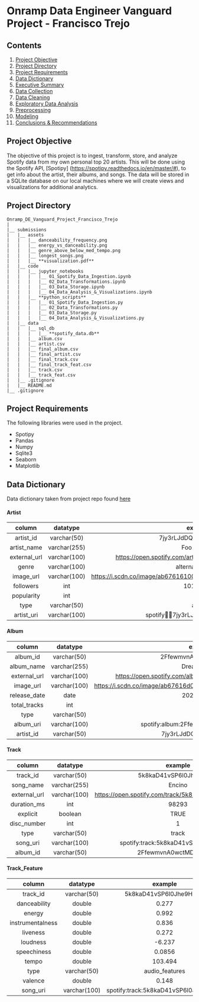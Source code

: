 # Onramp Data Engineer Vanguard Project - Francisco Trejo

## Contents

1. [Project Objective](#Project-Objective)
2. [Project Directory](#Project-Directory)
3. [Project Requirements](#Project-Requirements)
4. [Data Dictionary](#Data-Dictionary)
5. [Executive Summary](#Executive-Summary)
6. [Data Collection](#Data-Collection)
7. [Data Cleaning](#Data-Cleaning)
8. [Exploratory Data Analysis](#Exploratory-Data-Analysis)
9. [Preprocessing](#Preprocessing)
10. [Modeling](#Modeling)
11. [Conclusions & Recommendations](#Conclusions--Recommendations)

## Project Objective

The objective of this project is to ingest, transform, store, and analyze Spotify data from my own personal top 20 artists. This will be done using the Spotify API, [Spotipy] (https://spotipy.readthedocs.io/en/master/#), to get info about the artist, their albums, and songs. The data will be stored in a SQLite database on our local machines where we will create views and visualizations for additional analytics.


## Project Directory
```
Onramp_DE_Vanguard_Project_Francisco_Trejo
|
|__ submissions
|   |__ assets
|   |   |__ danceability_frequency.png
|   |   |__ energy_vs_danceability.png
|   |   |__ genre_above_below_med_tempo.png
|   |   |__ longest_songs.png
|   |   |__ **visualization.pdf**
|   |__ code
|   |   |__ jupyter_notebooks
|   |   |   |__ 01_Spotify_Data_Ingestion.ipynb
|   |   |   |__ 02_Data_Transformations.ipynb
|   |   |   |__ 03_Data_Storage.ipynb
|   |   |   |__ 04_Data_Analysis_&_Visualizations.ipynb
|   |   |__ **python_scripts**
|   |   |   |__ 01_Spotify_Data_Ingestion.py
|   |   |   |__ 02_Data_Transformations.py
|   |   |   |__ 03_Data_Storage.py
|   |   |   |__ 04_Data_Analysis_&_Visualizations.py
|   |__ data
|   |   |__ sql_db
|   |   |   |__ **spotify_data.db**
|   |   |__ album.csv
|   |   |__ artist.csv
|   |   |__ final_album.csv
|   |   |__ final_artist.csv
|   |   |__ final_track.csv
|   |   |__ final_track_feat.csv
|   |   |__ track.csv
|   |   |__ track_feat.csv
|   |__ .gitignore
|   |__ README.md
|__ .gitignore
```

## Project Requirements
The following libraries were used in the project.
- Spotipy
- Pandas
- Numpy
- Sqlite3
- Seaborn
- Matplotlib

## Data Dictionary

Data dictionary taken from project repo found [here](https://github.com/onramp-io/vanguard_de_project)
#### Artist

|    column    |   datatype   |                              example                             |
|:------------:|:------------:|:----------------------------------------------------------------:|
|   artist_id  |  varchar(50) |                      7jy3rLJdDQY21OgRLCZ9sD                      |
|  artist_name | varchar(255) |                           Foo Fighters                           |
| external_url | varchar(100) |      https://open.spotify.com/artist/7jy3rLJdDQY21OgRLCZ9sD      |
|     genre    | varchar(100) |                         alternative metal                        |
|   image_url  | varchar(100) | https://i.scdn.co/image/ab6761610000e5eb9a43b87b50cd3d03544bb3e5 |
|   followers  |      int     |                             10156976                             |
|  popularity  |      int     |                                77                                |
|     type     |  varchar(50) |                              artist                              |
|  artist_uri  | varchar(100) |               spotify:artist:7jy3rLJdDQY21OgRLCZ9sD              |

#### Album

|    column    |   datatype   |                              example                             |
|:------------:|:------------:|:----------------------------------------------------------------:|
|   album_id   |  varchar(50) |                      2FfewmvnA0wctMD64KjOxP                      |
|  album_name  | varchar(255) |                            Dream Widow                           |
| external_url | varchar(100) |       https://open.spotify.com/album/2FfewmvnA0wctMD64KjOxP      |
|   image_url  | varchar(100) | https://i.scdn.co/image/ab67616d0000b273a57abaeb967f055948170bd6 |
| release_date |     date     |                            2022-03-25                            |
| total_tracks |      int     |                                 8                                |
|     type     |  varchar(50) |                               album                              |
|   album_uri  | varchar(100) |               spotify:album:2FfewmvnA0wctMD64KjOxP               |
|   artist_id  |  varchar(50) |                      7jy3rLJdDQY21OgRLCZ9sD                      |

#### Track
|    column    |   datatype   |                        example                        |
|:------------:|:------------:|:-----------------------------------------------------:|
|   track_id   |  varchar(50) |                 5k8kaD41vSP6l0Jhe9HzmY                |
| song_name    | varchar(255) |                         Encino                        |
| external_url | varchar(100) | https://open.spotify.com/track/5k8kaD41vSP6l0Jhe9HzmY |
|  duration_ms |      int     |                         98293                         |
|   explicit   |    boolean   |                          TRUE                         |
|  disc_number |      int     |                           1                           |
|     type     |  varchar(50) |                         track                         |
|   song_uri   | varchar(100) |          spotify:track:5k8kaD41vSP6l0Jhe9HzmY         |
|   album_id   |  varchar(50) |                 2FfewmvnA0wctMD64KjOxP                |

#### Track_Feature
|      column      |   datatype   |                example               |
|:----------------:|:------------:|:------------------------------------:|
|     track_id     |  varchar(50) |        5k8kaD41vSP6l0Jhe9HzmY        |
|   danceability   |    double    |                 0.277                |
|      energy      |    double    |                 0.992                |
| instrumentalness |    double    |                 0.836                |
|     liveness     |    double    |                 0.272                |
|     loudness     |    double    |                -6.237                |
|    speechiness   |    double    |                0.0856                |
|       tempo      |    double    |                103.494               |
|       type       |  varchar(50) |            audio_features            |
|      valence     |    double    |                 0.148                |
|     song_uri     | varchar(100) | spotify:track:5k8kaD41vSP6l0Jhe9HzmY |